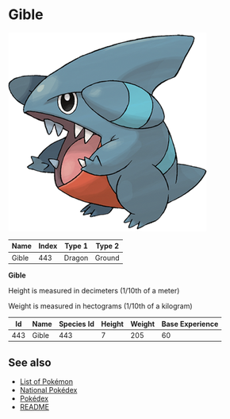 # Gible


![Gible](images/443.png)

| **Name** | **Index** | **Type 1** | **Type 2** |
|----|----|----|----|
| Gible | 443 | Dragon | Ground  |

**Gible** 


Height is measured in decimeters (1/10th of a meter)

Weight is measured in hectograms (1/10th of a kilogram)

| **Id** | **Name** | **Species Id** | **Height** | **Weight** | **Base Experience** |
|--------|----------|----------------|------------|------------|---------------------|
| 443 | Gible | 443 | 7 | 205 | 60 |


## See also

- [List of Pokémon](../pokemon.md)
- [National Pokédex](../national_pokedex.md)
- [Pokédex](../pokedex.md)
- [README](../README.md)
